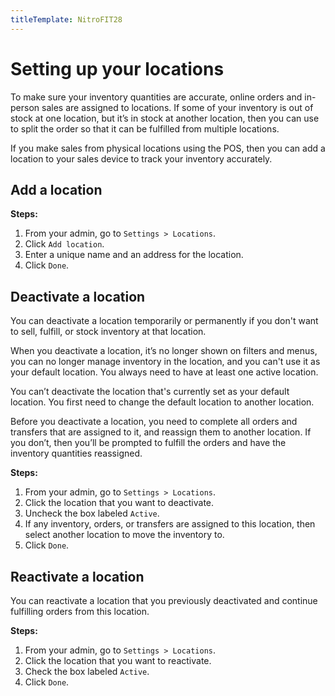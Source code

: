 ```yaml
---
titleTemplate: NitroFIT28
---
```


#   Setting up your locations
To make sure your inventory quantities are accurate, online orders and in-person sales are assigned to locations. If some of your inventory is out of stock at one location, but it’s in stock at another location, then you can use to split the order so that it can be fulfilled from multiple locations.

If you make sales from physical locations using the POS, then you can add a location to your sales device to track your inventory accurately.

##  Add a location

**Steps:**

1.  From your admin, go to `Settings > Locations`.
2.  Click `Add location`.
3.  Enter a unique name and an address for the location.
4.  Click `Done`.

##  Deactivate a location
You can deactivate a location temporarily or permanently if you don't want to sell, fulfill, or stock inventory at that location.

When you deactivate a location, it’s no longer shown on filters and menus, you can no longer manage inventory in the location, and you can't use it as your default location. You always need to have at least one active location.

You can’t deactivate the location that's currently set as your default location. You first need to change the default location to another location.

Before you deactivate a location, you need to complete all orders and transfers that are assigned to it, and reassign them to another location. If you don’t, then you’ll be prompted to fulfill the orders and have the inventory quantities reassigned.

**Steps:**

1.  From your admin, go to `Settings > Locations`.
2.  Click the location that you want to deactivate.
3.  Uncheck the box labeled `Active`.
4.  If any inventory, orders, or transfers are assigned to this location, then select another location to move the inventory to.
5.  Click `Done`.

##  Reactivate a location
You can reactivate a location that you previously deactivated and continue fulfilling orders from this location.

**Steps:**

1.  From your admin, go to `Settings > Locations`.
2.  Click the location that you want to reactivate.
3.  Check the box labeled `Active`.
5.  Click `Done`.